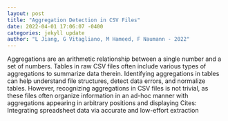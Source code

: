```yaml
--- 
layout: post 
title: "Aggregation Detection in CSV Files" 
date: 2022-04-01 17:06:07 -0400 
categories: jekyll update 
author: "L Jiang, G Vitagliano, M Hameed, F Naumann - 2022" 
--- 
```

Aggregations are an arithmetic relationship between a single number and a set of numbers. Tables in raw CSV files often include various types of aggregations to summarize data therein. Identifying aggregations in tables can help understand file structures, detect data errors, and normalize tables. However, recognizing aggregations in CSV files is not trivial, as these files often organize information in an ad-hoc manner with aggregations appearing in arbitrary positions and displaying Cites: Integrating spreadsheet data via accurate and low-effort extraction